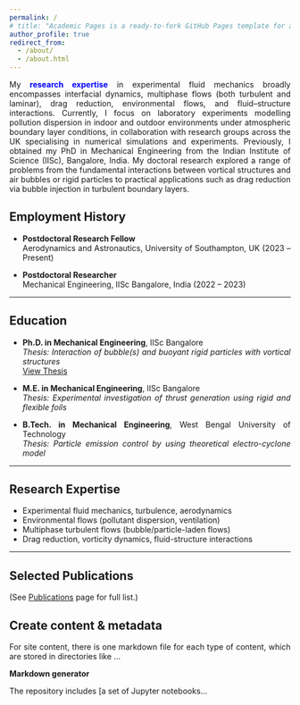 ```yaml
---
permalink: /
# title: "Academic Pages is a ready-to-fork GitHub Pages template for academic personal websites"
author_profile: true
redirect_from: 
  - /about/
  - /about.html
---
```

 
<div style="text-align: justify;">
<p>
My <span style="color: blue;"><b>research expertise</b></span> in experimental fluid mechanics broadly encompasses interfacial dynamics, multiphase flows (both turbulent and laminar), drag reduction, environmental flows, and fluid–structure interactions. Currently, I focus on laboratory experiments modelling pollution dispersion in indoor and outdoor environments under atmospheric boundary layer conditions, in collaboration with research groups across the UK specialising in numerical simulations and experiments. Previously, I obtained my PhD in Mechanical Engineering from the Indian Institute of Science (IISc), Bangalore, India. My doctoral research explored a range of problems from the fundamental interactions between vortical structures and air bubbles or rigid particles to practical applications such as drag reduction via bubble injection in turbulent boundary layers. 
<p>
  
## Employment History

- **Postdoctoral Research Fellow**  
  Aerodynamics and Astronautics, University of Southampton, UK (2023 – Present)

- **Postdoctoral Researcher**  
  Mechanical Engineering, IISc Bangalore, India (2022 – 2023)

---

## Education

- **Ph.D. in Mechanical Engineering**, IISc Bangalore  
  *Thesis:* *Interaction of bubble(s) and buoyant rigid particles with vortical structures*  
  [View Thesis](https://etd.iisc.ac.in/handle/2005/6016)

- **M.E. in Mechanical Engineering**, IISc Bangalore  
  *Thesis:* *Experimental investigation of thrust generation using rigid and flexible foils*

- **B.Tech. in Mechanical Engineering**, West Bengal University of Technology  
  *Thesis:* *Particle emission control by using theoretical electro-cyclone model*

---

## Research Expertise

- Experimental fluid mechanics, turbulence, aerodynamics  
- Environmental flows (pollutant dispersion, ventilation)  
- Multiphase turbulent flows (bubble/particle-laden flows)  
- Drag reduction, vorticity dynamics, fluid-structure interactions

---

## Selected Publications

(See [Publications](/publications/) page for full list.)






Create content & metadata
------
For site content, there is one markdown file for each type of content, which are stored in directories like ...

**Markdown generator**

The repository includes [a set of Jupyter notebooks...
